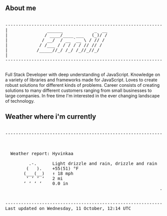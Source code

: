 ## About me

<pre>

--------------------------------------------------------------------------------------
|			    ______            _  __
|			   / ____/____ ___   (_)/ /
|			  / __/  / __ `__ \ / // / 
|			 / /___ / / / / / // // /  
|			/_____//_/ /_/ /_//_//_/   
|                           
--------------------------------------------------------------------------------------

</pre>

Full Stack Developer with deep understanding of JavaScript. Knowledge on a variety of libraries and frameworks made for JavaScript. Loves to create robust solutions for different kinds of problems. Career consists of creating solutions to many different customers ranging from small businesses to large companies. In free time I'm interested in the ever changing landscape of technology. 



## Weather where i'm currently  

<pre>

--------------------------------------------------------------------------------------


 
  Weather report: Hyvinkaa  
    
         .-.      Light drizzle and rain, drizzle and rain  
        (   ).    +55(51) °F  
       (___(__)   ↑ 18 mph  
        ‘ ‘ ‘ ‘   2 mi  
       ‘ ‘ ‘ ‘    0.0 in  
                                                           .


--------------------------------------------------------------------------------------
Last updated on Wednesday, 11 October, 12:14 UTC
</pre>
